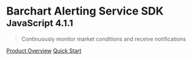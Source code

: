 # Barchart Alerting Service SDK <small>JavaScript 4.1.1</small>

> Continuously monitor market conditions and receive notifications

[Product Overview](/content/product_overview)
[Quick Start](/content/quick_start)